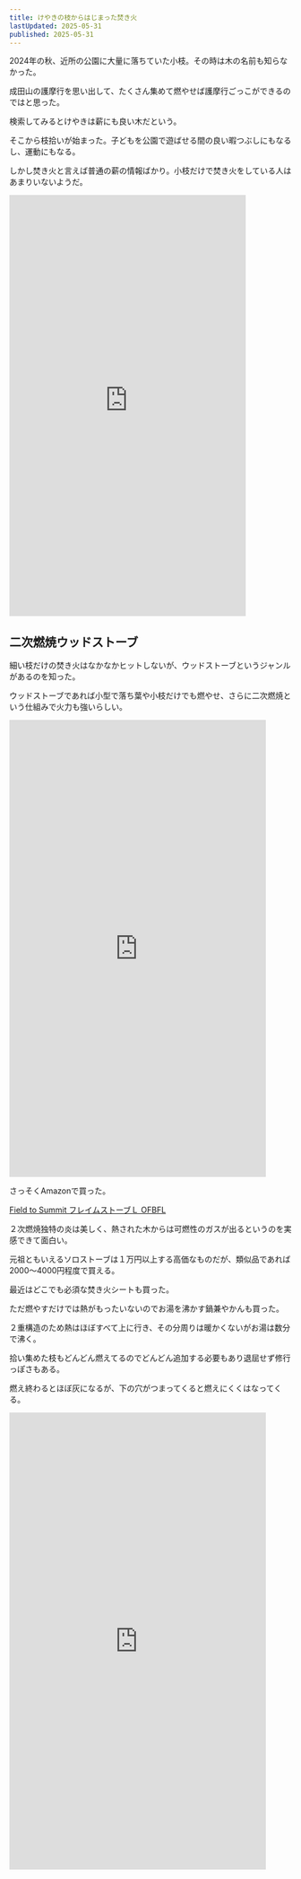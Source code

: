 ```yaml
---
title: けやきの枝からはじまった焚き火
lastUpdated: 2025-05-31
published: 2025-05-31
---
```

2024年の秋、近所の公園に大量に落ちていた小枝。その時は木の名前も知らなかった。

成田山の護摩行を思い出して、たくさん集めて燃やせば護摩行ごっこができるのではと思った。

検索してみるとけやきは薪にも良い木だという。

そこから枝拾いが始まった。子どもを公園で遊ばせる間の良い暇つぶしにもなるし、運動にもなる。

しかし焚き火と言えば普通の薪の情報ばかり。小枝だけで焚き火をしている人はあまりいないようだ。

<iframe width="422" height="751" src="https://www.youtube.com/embed/po-cIX5zQWc" title="公園のケヤキの枝で薪作り #薪" frameborder="0" allow="accelerometer; autoplay; clipboard-write; encrypted-media; gyroscope; picture-in-picture; web-share" referrerpolicy="strict-origin-when-cross-origin" allowfullscreen></iframe>

## 二次燃焼ウッドストーブ

細い枝だけの焚き火はなかなかヒットしないが、ウッドストーブというジャンルがあるのを知った。

ウッドストーブであれば小型で落ち葉や小枝だけでも燃やせ、さらに二次燃焼という仕組みで火力も強いらしい。

<iframe width="458" height="815" src="https://www.youtube.com/embed/qBU00lwgrc8" title="field to summit フレイムストーブL初回使用できれいな変色 #焚き火" frameborder="0" allow="accelerometer; autoplay; clipboard-write; encrypted-media; gyroscope; picture-in-picture; web-share" referrerpolicy="strict-origin-when-cross-origin" allowfullscreen></iframe>

さっそくAmazonで買った。

[Field to Summit フレイムストーブＬ OFBFL](https://amzn.to/4kGEL2O)

２次燃焼独特の炎は美しく、熱された木からは可燃性のガスが出るというのを実感できて面白い。

元祖ともいえるソロストーブは１万円以上する高価なものだが、類似品であれば2000～4000円程度で買える。

最近はどこでも必須な焚き火シートも買った。

ただ燃やすだけでは熱がもったいないのでお湯を沸かす鍋兼やかんも買った。

２重構造のため熱はほぼすべて上に行き、その分周りは暖かくないがお湯は数分で沸く。

拾い集めた枝もどんどん燃えてるのでどんどん追加する必要もあり退屈せず修行っぽさもある。

燃え終わるとほぼ灰になるが、下の穴がつまってくると燃えにくくはなってくる。


<iframe width="458" height="815" src="https://www.youtube.com/embed/I9uvCyU070s" title="二次燃焼ストーブで枝を燃やす＠坂田ヶ池総合公園キャンプ場" frameborder="0" allow="accelerometer; autoplay; clipboard-write; encrypted-media; gyroscope; picture-in-picture; web-share" referrerpolicy="strict-origin-when-cross-origin" allowfullscreen></iframe>
